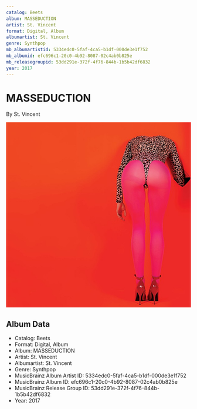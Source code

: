 ```yaml
---
catalog: Beets
album: MASSEDUCTION
artist: St. Vincent
format: Digital, Album
albumartist: St. Vincent
genre: Synthpop
mb_albumartistid: 5334edc0-5faf-4ca5-b1df-000de3e1f752
mb_albumid: efc696c1-20c0-4b92-8087-02c4ab0b825e
mb_releasegroupid: 53dd291e-372f-4f76-844b-1b5b42df6832
year: 2017
---
```


# MASSEDUCTION

By St. Vincent

![](../../assets/beetscovers/St_Vincent-MASSEDUCTION.jpg)

## Album Data

- Catalog: Beets
- Format: Digital, Album
- Album: MASSEDUCTION
- Artist: St. Vincent
- Albumartist: St. Vincent
- Genre: Synthpop
- MusicBrainz Album Artist ID: 5334edc0-5faf-4ca5-b1df-000de3e1f752
- MusicBrainz Album ID: efc696c1-20c0-4b92-8087-02c4ab0b825e
- MusicBrainz Release Group ID: 53dd291e-372f-4f76-844b-1b5b42df6832
- Year: 2017

